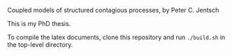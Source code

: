 Coupled models of structured contagious processes, by Peter C. Jentsch

This is my PhD thesis.

To compile the latex documents, clone this repository and run `./build.sh` in the top-level directory.